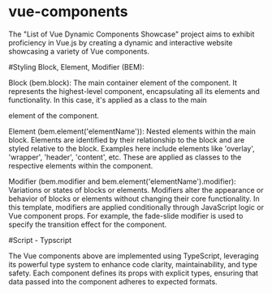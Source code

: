 # vue-components
The "List of Vue Dynamic Components Showcase" project aims to exhibit proficiency in Vue.js by creating a dynamic and interactive website showcasing a variety of Vue components.

#Styling
Block, Element, Modifier (BEM):

Block (bem.block): The main container element of the component. It represents the highest-level component, encapsulating all its elements and functionality. In this case, it's applied as a class to the main <div> element of the component.

Element (bem.element('elementName')): Nested elements within the main block. Elements are identified by their relationship to the block and are styled relative to the block. Examples here include elements like 'overlay', 'wrapper', 'header', 'content', etc. These are applied as classes to the respective elements within the component.

Modifier (bem.modifier and bem.element('elementName').modifier): Variations or states of blocks or elements. Modifiers alter the appearance or behavior of blocks or elements without changing their core functionality. In this template, modifiers are applied conditionally through JavaScript logic or Vue component props. For example, the fade-slide modifier is used to specify the transition effect for the component.

#Script - Typscript

The Vue components above are implemented using TypeScript, leveraging its powerful type system to enhance code clarity, maintainability, and type safety. 
Each component defines its props with explicit types, ensuring that data passed into the component adheres to expected formats. 
